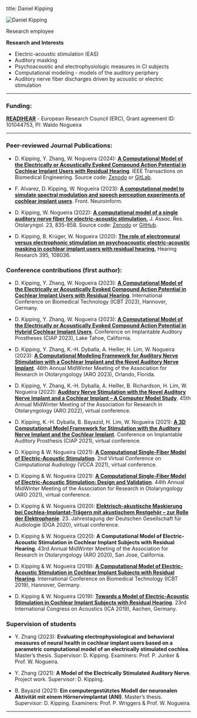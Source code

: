 title: Daniel Kipping 

![Daniel Kipping](Alrutz.jpg)

Research employee	

**Research and Interests**

* Electric-acoustic stimulation (EAS)
* Auditory masking
* Psychoacoustic and electrophysiologic measures in CI subjects
* Computational modeling - models of the auditory periphery
* Auditory nerve fiber discharges driven by acoustic or electric stimulation


---
### Funding:

[**READIHEAR**](https://doi.org/10.3030/101044753) - European Research Council (ERC), Grant agreement ID: 101044753, PI: Waldo Nogueira

---
    
### Peer-reviewed Journal Publications:

- D. Kipping, Y. Zhang, W. Nogueira (2024): **[A Computational Model of the Electrically or Acoustically Evoked Compound Action Potential in Cochlear Implant Users with Residual Hearing](https://doi.org/10.1109/tbme.2024.3410686)**. IEEE Transactions on Biomedical Engineering. Source code: [Zenodo](https://zenodo.org/records/10619893) or [GitLab](https://gitlab.gwdg.de/apg/eas-cap-model-2024).

- F. Alvarez, D. Kipping, W. Nogueira (2023): **[A computational model to simulate spectral modulation and speech perception experiments of cochlear implant users]( https://doi.org/10.3389/fninf.2023.934472)**. Front. Neuroinform.

- D. Kipping, W. Nogueira (2022): **[A computational model of a single auditory nerve fiber for electric-acoustic stimulation.](https://doi.org/10.1007/s10162-022-00870-2)** J. Assoc. Res. Otolaryngol. 23, 835-858. Source code: [Zenodo](https://doi.org/10.5281/zenodo.5467990) or [GitHub](https://github.com/APGDHZ/Single-fiber-EAS-model/releases/tag/v1.0.2).

- D. Kipping, B. Krüger, W. Nogueira (2020): **[The role of electroneural versus electrophonic stimulation on psychoacoustic electric-acoustic masking in cochlear implant users with residual hearing.](https://www.sciencedirect.com/science/article/pii/S0378595520303075?via%3Dihub)** Hearing Research 395, 108036.


### Conference contributions (first author):

- D. Kipping, Y. Zhang, W. Nogueira (2023): [**A Computational Model of the Electrically or Acoustically Evoked Compound Action Potential in Cochlear Implant Users with Residual Hearing**](https://www.researchgate.net/publication/378174466_A_Computational_Model_of_the_Electrically_or_Acoustically_Evoked_Compound_Action_Potential_in_Cochlear_Implant_Users_with_Residual_Hearing). International
Conference on Biomedical Technology (ICBT 2023), Hannover, Germany.

- D. Kipping, Y. Zhang, W. Nogueira (2023): [**A Computational Model of the Electrically or Acoustically Evoked Compound Action Potential in Hybrid Cochlear Implant Users**](https://www.researchgate.net/publication/372561732_A_Computational_Model_of_the_Electrically_or_Acoustically_Evoked_Compound_Action_Potential_in_Hybrid_Cochlear_Implant_Users). Conference on Implantable Auditory Prostheses (CIAP 2023), Lake Tahoe, California.

- D. Kipping, Y. Zhang, K.-H. Dyballa, A. Heiller, H. Lim, W. Nogueira (2023): [**A Computational Modeling Framework for Auditory Nerve Stimulation with a Cochlear Implant and the Novel Auditory Nerve Implant**](https://www.researchgate.net/publication/368667602_A_Computational_Modeling_Framework_for_Auditory_Nerve_Stimulation_with_a_Cochlear_Implant_and_the_Novel_Auditory_Nerve_Implant). 46th Annual MidWinter Meeting of the Association for Research in Otolaryngology (ARO 2023), Orlando, Florida.

- D. Kipping, Y. Zhang, K.-H. Dyballa, A. Heiller, B. Richardson, H. Lim, W. Nogueira (2022): [**Auditory Nerve Stimulation with the Novel Auditory Nerve Implant and a Cochlear Implant – A Computer Model Study**](https://www.researchgate.net/publication/358353160_Auditory_Nerve_Stimulation_with_the_Novel_Auditory_Nerve_Implant_and_a_Cochlear_Implant_-_A_Computer_Model_Study). 45th Annual MidWinter Meeting of the Association for Research in Otolaryngology (ARO 2022), virtual conference.

- D. Kipping, K.-H. Dyballa, B. Bayazid, H. Lim, W. Nogueira (2021): [**A 3D Computational Model Framework for Stimulation with the Auditory Nerve Implant and the Cochlear Implant**](https://www.researchgate.net/publication/366095708_A_3D_Computational_Model_Framework_for_Stimulation_with_the_Auditory_Nerve_Implant_and_the_Cochlear_Implant). Conference on Implantable Auditory Prosthesis (CIAP 2021), virtual conference.

- D. Kipping & W. Nogueira (2021): [**A Computational Single-Fiber Model of Electric-Acoustic Stimulation**](https://www.researchgate.net/publication/366096060_A_Computational_Single-Fiber_Model_of_Electric-Acoustic_Stimulation). 2nd Virtual Conference on Computational Audiology (VCCA 2021), virtual conference.

- D. Kipping & W. Nogueira (2021): [**A Computational Single-Fiber Model of Electric-Acoustic Stimulation: Design and Validation**](https://www.researchgate.net/publication/366096023_A_Computational_Single-Fiber_Model_of_Electric-Acoustic_Stimulation_Design_and_Validation). 44th Annual MidWinter Meeting of the Association for Research
in Otolaryngology (ARO 2021), virtual conference.

- D. Kipping & W. Nogueira (2020): [**Elektrisch-akustische Maskierung bei Cochlea-Implantat-Trägern mit akustischem Restgehör – zur Rolle der Elektrophonie**](https://www.researchgate.net/publication/366096077_Elektrisch-akustische_Maskierung_bei_Cochlea-Implantat-Tragern_mit_akustischem_Restgehor_-_zur_Rolle_der_Elektrophonie). 23. Jahrestagung der Deutschen Gesellschaft für Audiologie (DGA 2020), virtual conference.

- D. Kipping & W. Nogueira (2020): **A Computational Model of Electric-Acoustic Stimulation in Cochlear Implant Subjects with Residual Hearing**. 43rd Annual MidWinter Meeting of the Association for Research in Otolaryngology (ARO 2020), San Jose, California.

- D. Kipping & W. Nogueira (2019): [**A Computational Model of Electric-Acoustic Stimulation in Cochlear Implant Subjects with Residual Hearing**](https://www.researchgate.net/publication/366095968_A_Computational_Model_of_Electric-Acoustic_Stimulation_in_Cochlear_Implant_Subjects_with_Residual_Hearing). International Conference on Biomedical Technology (ICBT 2019), Hannover, Germany.

- D. Kipping & W. Nogueira (2019): [**Towards a Model of Electric-Acoustic Stimulation in Cochlear Implant Subjects with Residual Hearing**](https://www.researchgate.net/publication/366096107_Towards_a_model_of_electric-acoustic_stimulation_in_cochlear_implant_subjects_with_residual_hearing). 23rd International Congress on Acoustics (ICA 2019), Aachen, Germany.


### Supervision of students

- Y. Zhang (2023): **Evaluating electrophysiological and behavioral measures of neural health in cochlear implant users based on a parametric computational model of an electrically stimulated cochlea**. Master’s thesis. Supervisor: D. Kipping. Examiners: Prof. P. Junker & Prof. W. Nogueira.

- Y. Zhang (2021): **A Model of the Electrically Stimulated Auditory Nerve**. Project work. Supervisor: D. Kipping.

- B. Bayazid (2021): **Ein computergestütztes Modell der neuronalen Aktivität mit einem Hörnervimplantat (ANI)**. Master’s thesis. Supervisor: D. Kipping. Examiners: Prof. P. Wriggers & Prof. W. Nogueira.


---
    



